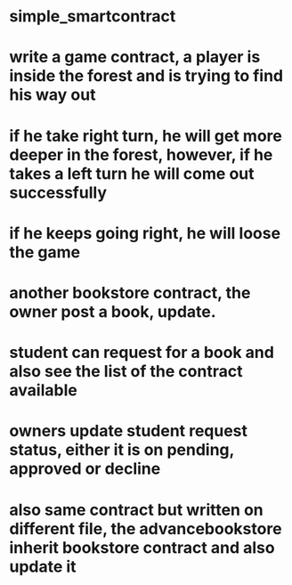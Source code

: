 # simple_smartcontract
# write a game contract, a player is inside the forest and is trying to find his way out
# if he take right turn, he will get more deeper in the forest, however, if he takes a left turn he will come out successfully
# if he keeps going right, he will loose the game
# another bookstore contract, the owner post a book, update.
# student can request for a book and also see the list of the contract available
# owners update student request status, either it is on pending, approved or decline
# also same contract but written on different file, the advancebookstore inherit bookstore contract and also update it
